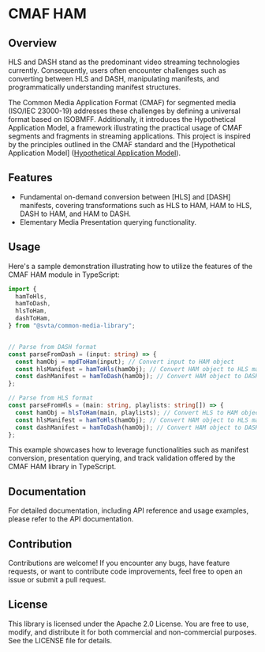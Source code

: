 # CMAF HAM 

## Overview 

HLS and DASH stand as the predominant video streaming technologies currently. Consequently, users often encounter challenges such as converting between HLS and DASH, manipulating manifests, and programmatically understanding manifest structures.

The Common Media Application Format (CMAF) for segmented media (ISO/IEC 23000-19) addresses these challenges by defining a universal format based on ISOBMFF. Additionally, it introduces the Hypothetical Application Model, a framework illustrating the practical usage of CMAF segments and fragments in streaming applications. This project is inspired by the principles outlined in the CMAF standard and the [Hypothetical Application Model] ([Hypothetical Application Model](https://cdn.cta.tech/cta/media/media/resources/standards/cta-5005-a-final.pdf)).

## Features 

* Fundamental on-demand conversion between [HLS] and [DASH] manifests, covering transformations such as HLS to HAM, HAM to HLS, DASH to HAM, and HAM to DASH.
* Elementary Media Presentation querying functionality.

## Usage 

Here's a sample demonstration illustrating how to utilize the features of the CMAF HAM module in TypeScript:


```typescript
import {
  hamToHls,
  hamToDash,
  hlsToHam,
  dashToHam,
} from "@svta/common-media-library";


// Parse from DASH format
const parseFromDash = (input: string) => {
  const hamObj = mpdToHam(input); // Convert input to HAM object
  const hlsManifest = hamToHls(hamObj); // Convert HAM object to HLS manifest
  const dashManifest = hamToDash(hamObj); // Convert HAM object to DASH manifest
};

// Parse from HLS format
const parseFromHls = (main: string, playlists: string[]) => {
  const hamObj = hlsToHam(main, playlists); // Convert HLS to HAM object
  const hlsManifest = hamToHls(hamObj); // Convert HAM object to HLS manifest
  const dashManifest = hamToDash(hamObj); // Convert HAM object to DASH manifest
};

```

This example showcases how to leverage functionalities such as manifest conversion, presentation querying, and track validation offered by the CMAF HAM library in TypeScript.

## Documentation

For detailed documentation, including API reference and usage examples, please refer to the API documentation.

## Contribution

Contributions are welcome! If you encounter any bugs, have feature requests, or want to contribute code improvements, feel free to open an issue or submit a pull request.

## License

This library is licensed under the Apache 2.0 License. You are free to use, modify, and distribute it for both commercial and non-commercial purposes. See the LICENSE file for details.
